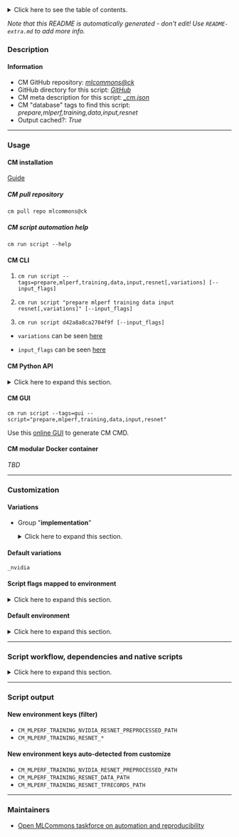 <details>
<summary>Click here to see the table of contents.</summary>

* [Description](#description)
* [Information](#information)
* [Usage](#usage)
  * [ CM installation](#cm-installation)
  * [ CM script automation help](#cm-script-automation-help)
  * [ CM CLI](#cm-cli)
  * [ CM Python API](#cm-python-api)
  * [ CM GUI](#cm-gui)
  * [ CM modular Docker container](#cm-modular-docker-container)
* [Customization](#customization)
  * [ Variations](#variations)
  * [ Script flags mapped to environment](#script-flags-mapped-to-environment)
  * [ Default environment](#default-environment)
* [Script workflow, dependencies and native scripts](#script-workflow-dependencies-and-native-scripts)
* [Script output](#script-output)
* [New environment keys (filter)](#new-environment-keys-(filter))
* [New environment keys auto-detected from customize](#new-environment-keys-auto-detected-from-customize)
* [Maintainers](#maintainers)

</details>

*Note that this README is automatically generated - don't edit! Use `README-extra.md` to add more info.*

### Description

#### Information

* CM GitHub repository: *[mlcommons@ck](https://github.com/mlcommons/ck/tree/master/cm-mlops)*
* GitHub directory for this script: *[GitHub](https://github.com/mlcommons/ck/tree/master/cm-mlops/script/prepare-training-data-resnet)*
* CM meta description for this script: *[_cm.json](_cm.json)*
* CM "database" tags to find this script: *prepare,mlperf,training,data,input,resnet*
* Output cached?: *True*
___
### Usage

#### CM installation

[Guide](https://github.com/mlcommons/ck/blob/master/docs/installation.md)

##### CM pull repository

```cm pull repo mlcommons@ck```

##### CM script automation help

```cm run script --help```

#### CM CLI

1. `cm run script --tags=prepare,mlperf,training,data,input,resnet[,variations] [--input_flags]`

2. `cm run script "prepare mlperf training data input resnet[,variations]" [--input_flags]`

3. `cm run script d42a8a8ca2704f9f [--input_flags]`

* `variations` can be seen [here](#variations)

* `input_flags` can be seen [here](#script-flags-mapped-to-environment)

#### CM Python API

<details>
<summary>Click here to expand this section.</summary>

```python

import cmind

r = cmind.access({'action':'run'
                  'automation':'script',
                  'tags':'prepare,mlperf,training,data,input,resnet'
                  'out':'con',
                  ...
                  (other input keys for this script)
                  ...
                 })

if r['return']>0:
    print (r['error'])

```

</details>


#### CM GUI

```cm run script --tags=gui --script="prepare,mlperf,training,data,input,resnet"```

Use this [online GUI](https://cKnowledge.org/cm-gui/?tags=prepare,mlperf,training,data,input,resnet) to generate CM CMD.

#### CM modular Docker container

*TBD*

___
### Customization


#### Variations

  * Group "**implementation**"
    <details>
    <summary>Click here to expand this section.</summary>

    * **`_nvidia`** (default)
      - Environment variables:
        - *CM_TMP_VARIATION*: `nvidia`
      - Workflow:
        1. ***Read "deps" on other CM scripts***
           * get,mlperf,training,nvidia,code
             * CM names: `--adr.['nvidia-training-code']...`
             - CM script: [get-mlperf-training-nvidia-code](https://github.com/mlcommons/ck/tree/master/cm-mlops/script/get-mlperf-training-nvidia-code)
           * get,git,repo,_repo.https://github.com/NVIDIA/DeepLearningExamples,_sha.81ee705868a11d6fe18c12d237abe4a08aab5fd6
             - CM script: [get-git-repo](https://github.com/mlcommons/ck/tree/master/cm-mlops/script/get-git-repo)
    * `_reference`
      - Environment variables:
        - *CM_TMP_VARIATION*: `reference`
      - Workflow:
        1. ***Read "deps" on other CM scripts***
           * get,mlperf,training,src
             * CM names: `--adr.['mlperf-training-src']...`
             - CM script: [get-mlperf-training-src](https://github.com/mlcommons/ck/tree/master/cm-mlops/script/get-mlperf-training-src)
           * get,python3
             * CM names: `--adr.['python3']...`
             - CM script: [get-python3](https://github.com/mlcommons/ck/tree/master/cm-mlops/script/get-python3)
           * get,generic-python-lib,_tensorflow
             - CM script: [get-generic-python-lib](https://github.com/mlcommons/ck/tree/master/cm-mlops/script/get-generic-python-lib)
           * get,generic-python-lib,_protobuf
             - CM script: [get-generic-python-lib](https://github.com/mlcommons/ck/tree/master/cm-mlops/script/get-generic-python-lib)

    </details>


#### Default variations

`_nvidia`

#### Script flags mapped to environment
<details>
<summary>Click here to expand this section.</summary>

* `--data_dir=value`  &rarr;  `CM_DATA_DIR=value`

**Above CLI flags can be used in the Python CM API as follows:**

```python
r=cm.access({... , "data_dir":...}
```

</details>

#### Default environment

<details>
<summary>Click here to expand this section.</summary>

These keys can be updated via `--env.KEY=VALUE` or `env` dictionary in `@input.json` or using script flags.


</details>

___
### Script workflow, dependencies and native scripts

<details>
<summary>Click here to expand this section.</summary>

  1. ***Read "deps" on other CM scripts from [meta](https://github.com/mlcommons/ck/tree/master/cm-mlops/script/prepare-training-data-resnet/_cm.json)***
     * get,dataset,imagenet,train
       * CM names: `--adr.['imagenet-train']...`
       - CM script: [get-dataset-imagenet-train](https://github.com/mlcommons/ck/tree/master/cm-mlops/script/get-dataset-imagenet-train)
     * get,dataset,imagenet,val,original,_full
       * CM names: `--adr.['imagenet-val']...`
       - CM script: [get-dataset-imagenet-val](https://github.com/mlcommons/ck/tree/master/cm-mlops/script/get-dataset-imagenet-val)
     * get,generic-sys-util,_rsync
       - CM script: [get-generic-sys-util](https://github.com/mlcommons/ck/tree/master/cm-mlops/script/get-generic-sys-util)
  1. ***Run "preprocess" function from [customize.py](https://github.com/mlcommons/ck/tree/master/cm-mlops/script/prepare-training-data-resnet/customize.py)***
  1. ***Read "prehook_deps" on other CM scripts from [meta](https://github.com/mlcommons/ck/tree/master/cm-mlops/script/prepare-training-data-resnet/_cm.json)***
     * download,file,_wget,_url.https://raw.githubusercontent.com/tensorflow/models/master/research/slim/datasets/imagenet_2012_validation_synset_labels.txt
       - CM script: [download-file](https://github.com/mlcommons/ck/tree/master/cm-mlops/script/download-file)
     * download,file,_wget,_url.https://raw.githubusercontent.com/tensorflow/tpu/master/tools/datasets/imagenet_to_gcs.py
       * `if (CM_TMP_VARIATION  == reference)`
       - CM script: [download-file](https://github.com/mlcommons/ck/tree/master/cm-mlops/script/download-file)
  1. ***Run native script if exists***
     * [run-nvidia.sh](https://github.com/mlcommons/ck/tree/master/cm-mlops/script/prepare-training-data-resnet/run-nvidia.sh)
     * [run-reference.sh](https://github.com/mlcommons/ck/tree/master/cm-mlops/script/prepare-training-data-resnet/run-reference.sh)
  1. Read "posthook_deps" on other CM scripts from [meta](https://github.com/mlcommons/ck/tree/master/cm-mlops/script/prepare-training-data-resnet/_cm.json)
  1. ***Run "postrocess" function from [customize.py](https://github.com/mlcommons/ck/tree/master/cm-mlops/script/prepare-training-data-resnet/customize.py)***
  1. Read "post_deps" on other CM scripts from [meta](https://github.com/mlcommons/ck/tree/master/cm-mlops/script/prepare-training-data-resnet/_cm.json)
</details>

___
### Script output
#### New environment keys (filter)

* `CM_MLPERF_TRAINING_NVIDIA_RESNET_PREPROCESSED_PATH`
* `CM_MLPERF_TRAINING_RESNET_*`
#### New environment keys auto-detected from customize

* `CM_MLPERF_TRAINING_NVIDIA_RESNET_PREPROCESSED_PATH`
* `CM_MLPERF_TRAINING_RESNET_DATA_PATH`
* `CM_MLPERF_TRAINING_RESNET_TFRECORDS_PATH`
___
### Maintainers

* [Open MLCommons taskforce on automation and reproducibility](https://github.com/mlcommons/ck/blob/master/docs/taskforce.md)